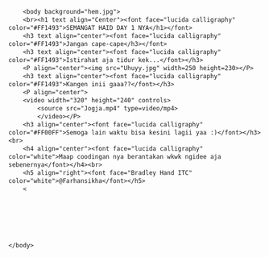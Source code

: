 <html>
    <head>
        <title>Mangatt!!</title>

        <body background="hem.jpg">   
        <br><h1 text align="Center"><font face="lucida calligraphy" color="#FF1493">SEMANGAT HAID DAY 1 NYA</h1></font>
        <h3 text align="center"><font face="lucida calligraphy" color="#FF1493">Jangan cape-cape</h3></font>
        <h3 text align="center"><font face="lucida calligraphy" color="#FF1493">Istirahat aja tidur kek...</font></h3>
        <P align="center"><img src="Uhuyy.jpg" width=250 height=230></P>
        <h3 text align="center"><font face="lucida calligraphy" color="#FF1493">Kangen inii gaaa??</font></h3>
        <P align="center">
        <video width="320" height="240" controls>
            <source src="Jogja.mp4" type=video/mp4>
            </video></P>
        <h3 align="center"><font face="lucida calligraphy" color="#FF00FF">Semoga lain waktu bisa kesini lagii yaa :)</font></h3><br>
        <h4 align="center"><font face="lucida calligraphy" color="white">Maap coodingan nya berantakan wkwk ngidee aja sebenernya</font></h4><br>
        <h5 align="right"><font face="Bradley Hand ITC" color="white">@Farhansikha</font></h5>
        <






    </body>
</html>        

    
